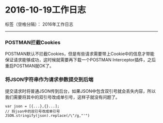﻿# 2016-10-19工作日志

标签（空格分隔）： 2016年工作日志

---

### POSTMAN拦截Cookies

POSTMAN默认不拦截Cookies，但是有些请求需要带上Cookie中的信息才带能保证请求能够成功，这时候就需要再下载一个POSTMAN Interceptor插件，之后重启POSTMAN就OK了。

### 将JSON字符串作为请求参数提交到后端

提交请求时将普通JSON传到后台，如果JSON中包含双引号就会丢失内容，所以我们需要将其中的双引号改成单引号，这样子就没有问题了。

```
var json = [{...},{}...];
// 将json中的双引号改成单引号
JSON.stringify(json).replace(/\"/g,"'")
```


